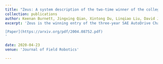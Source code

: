 ```yaml
---
title: "Zeus: A system description of the two-time winner of the collegiate sae autodrive competition"
collection: publications
author: Keenan Burnett, Jingxing Qian, Xintong Du, Linqiao Liu, David J. Yoon, Tianchang Shen, Susan Sun, Sepehr Samavi, Michael J. Sorocky, Mollie Bianchi, Kaicheng Zhang, Arkady Arkhangorodsky, Quinlan Sykora, Shichen Lu, Yizhou Huang, Angela Schoellig, Timothy D. Barfoot
excerpt: 'Zeus is the winning entry of the three-year SAE AutoDrive Challenge collegiate competition aiming to develop a self-driving car by 2020. 

[Paper](https://arxiv.org/pdf/2004.08752.pdf) 
'

date: 2020-04-23
venue: 'Journal of Field Robotics'

--- 
```

 